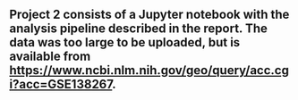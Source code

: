 ## Project 2 consists of a Jupyter notebook with the analysis pipeline described in the report. The data was too large to be uploaded, but is available from https://www.ncbi.nlm.nih.gov/geo/query/acc.cgi?acc=GSE138267.
